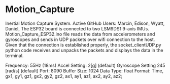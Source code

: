 # Motion_Capture
Inertial Motion Capture System.
Active GitHub Users: Marcin, Edison, Wyatt, Daniel,
The ESP32 board is connected to two LSM9DS1 9-axis IMUs. Motion_Capture_ESP32.ino file reads the data from accelerometers and gyroscopes and sends in UDP packets over wifi connection
to the host. Given that the connection is established properly, the socket_clientUDP.py python code receives and unpacks the packets and displays the data in the terminal.

Frequency: 55Hz (18ms)
Accel Setting: 2[g] (default)   Gyroscope Setting 245 [rad/s] (default)
Port: 8090   Buffer Size: 1024   Data Type: float 
Format: Time, gx1, gy1, gz1, gx2, gy2, gz2, ax1, ay1, az1, ax2, ay2, az2;
